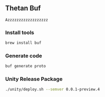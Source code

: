 ## Thetan Buf
`Azzzzzzzzzzzzzzzzzz`

### Install tools
```sh
brew install buf
```

### Generate code
```sh
buf generate proto
```

### Unity Release Package
```sh
./unity/deploy.sh --semver 0.0.1-preview.4
```

